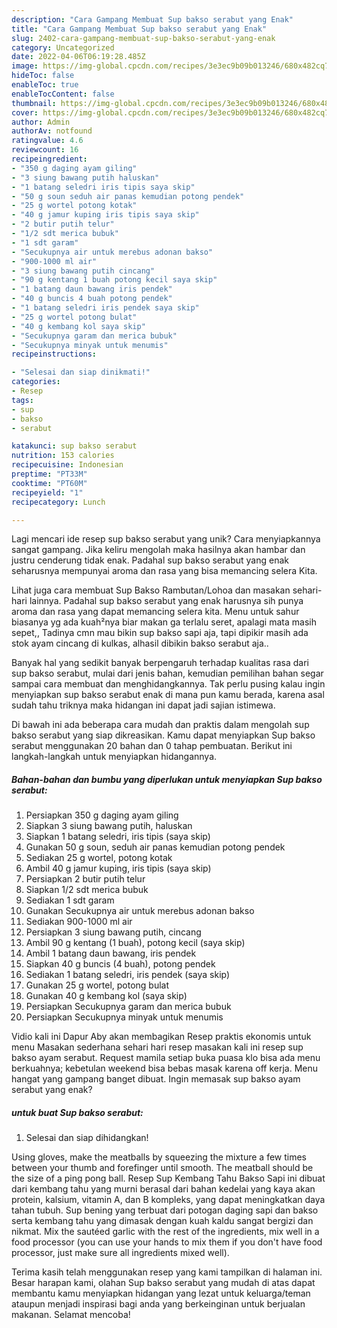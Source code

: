 ```yaml
---
description: "Cara Gampang Membuat Sup bakso serabut yang Enak"
title: "Cara Gampang Membuat Sup bakso serabut yang Enak"
slug: 2402-cara-gampang-membuat-sup-bakso-serabut-yang-enak
category: Uncategorized
date: 2022-04-06T06:19:28.485Z
image: https://img-global.cpcdn.com/recipes/3e3ec9b09b013246/680x482cq70/sup-bakso-serabut-foto-resep-utama.jpg
hideToc: false
enableToc: true
enableTocContent: false
thumbnail: https://img-global.cpcdn.com/recipes/3e3ec9b09b013246/680x482cq70/sup-bakso-serabut-foto-resep-utama.jpg
cover: https://img-global.cpcdn.com/recipes/3e3ec9b09b013246/680x482cq70/sup-bakso-serabut-foto-resep-utama.jpg
author: Admin
authorAv: notfound
ratingvalue: 4.6
reviewcount: 16
recipeingredient:
- "350 g daging ayam giling"
- "3 siung bawang putih haluskan"
- "1 batang seledri iris tipis saya skip"
- "50 g soun seduh air panas kemudian potong pendek"
- "25 g wortel potong kotak"
- "40 g jamur kuping iris tipis saya skip"
- "2 butir putih telur"
- "1/2 sdt merica bubuk"
- "1 sdt garam"
- "Secukupnya air untuk merebus adonan bakso"
- "900-1000 ml air"
- "3 siung bawang putih cincang"
- "90 g kentang 1 buah potong kecil saya skip"
- "1 batang daun bawang iris pendek"
- "40 g buncis 4 buah potong pendek"
- "1 batang seledri iris pendek saya skip"
- "25 g wortel potong bulat"
- "40 g kembang kol saya skip"
- "Secukupnya garam dan merica bubuk"
- "Secukupnya minyak untuk menumis"
recipeinstructions:

- "Selesai dan siap dinikmati!"
categories:
- Resep
tags:
- sup
- bakso
- serabut

katakunci: sup bakso serabut 
nutrition: 153 calories
recipecuisine: Indonesian
preptime: "PT33M"
cooktime: "PT60M"
recipeyield: "1"
recipecategory: Lunch

---
```





Lagi mencari ide resep sup bakso serabut yang unik? Cara menyiapkannya sangat gampang. Jika keliru mengolah maka hasilnya akan hambar dan justru cenderung tidak enak. Padahal sup bakso serabut yang enak seharusnya mempunyai aroma dan rasa yang bisa memancing selera Kita.





Lihat juga cara membuat Sup Bakso Rambutan/Lohoa dan masakan sehari-hari lainnya. Padahal sup bakso serabut yang enak harusnya sih punya aroma dan rasa yang dapat memancing selera kita. Menu untuk sahur biasanya yg ada kuah²nya biar makan ga terlalu seret, apalagi mata masih sepet,, Tadinya cmn mau bikin sup bakso sapi aja, tapi dipikir masih ada stok ayam cincang di kulkas, alhasil dibikin bakso serabut aja..

Banyak hal yang sedikit banyak berpengaruh terhadap kualitas rasa dari sup bakso serabut, mulai dari jenis bahan, kemudian pemilihan bahan segar sampai cara membuat dan menghidangkannya. Tak perlu pusing kalau ingin menyiapkan sup bakso serabut enak di mana pun kamu berada, karena asal sudah tahu triknya maka hidangan ini dapat jadi sajian istimewa.






Di bawah ini ada beberapa cara mudah dan praktis dalam mengolah sup bakso serabut yang siap dikreasikan. Kamu dapat menyiapkan Sup bakso serabut menggunakan 20 bahan dan 0 tahap pembuatan. Berikut ini langkah-langkah untuk menyiapkan hidangannya.

<!--inarticleads1-->

##### Bahan-bahan dan bumbu yang diperlukan untuk menyiapkan Sup bakso serabut:

1. Persiapkan 350 g daging ayam giling
1. Siapkan 3 siung bawang putih, haluskan
1. Siapkan 1 batang seledri, iris tipis (saya skip)
1. Gunakan 50 g soun, seduh air panas kemudian potong pendek
1. Sediakan 25 g wortel, potong kotak
1. Ambil 40 g jamur kuping, iris tipis (saya skip)
1. Persiapkan 2 butir putih telur
1. Siapkan 1/2 sdt merica bubuk
1. Sediakan 1 sdt garam
1. Gunakan Secukupnya air untuk merebus adonan bakso
1. Sediakan 900-1000 ml air
1. Persiapkan 3 siung bawang putih, cincang
1. Ambil 90 g kentang (1 buah), potong kecil (saya skip)
1. Ambil 1 batang daun bawang, iris pendek
1. Siapkan 40 g buncis (4 buah), potong pendek
1. Sediakan 1 batang seledri, iris pendek (saya skip)
1. Gunakan 25 g wortel, potong bulat
1. Gunakan 40 g kembang kol (saya skip)
1. Persiapkan Secukupnya garam dan merica bubuk
1. Persiapkan Secukupnya minyak untuk menumis


Vidio kali ini Dapur Aby akan membagikan Resep praktis ekonomis untuk menu Masakan sederhana sehari hari resep masakan kali ini resep sup bakso ayam serabut. Request mamila setiap buka puasa klo bisa ada menu berkuahnya; kebetulan weekend bisa bebas masak karena off kerja. Menu hangat yang gampang banget dibuat. Ingin memasak sup bakso ayam serabut yang enak? 

<!--inarticleads2-->

#####  untuk buat Sup bakso serabut:


1. Selesai dan siap dihidangkan!

Using gloves, make the meatballs by squeezing the mixture a few times between your thumb and forefinger until smooth. The meatball should be the size of a ping pong ball. Resep Sup Kembang Tahu Bakso Sapi ini dibuat dari kembang tahu yang murni berasal dari bahan kedelai yang kaya akan protein, kalsium, vitamin A, dan B kompleks, yang dapat meningkatkan daya tahan tubuh. Sup bening yang terbuat dari potogan daging sapi dan bakso serta kembang tahu yang dimasak dengan kuah kaldu sangat bergizi dan nikmat. Mix the sautéed garlic with the rest of the ingredients, mix well in a food processor (you can use your hands to mix them if you don&#39;t have food processor, just make sure all ingredients mixed well). 

Terima kasih telah menggunakan resep yang kami tampilkan di halaman ini. Besar harapan kami, olahan Sup bakso serabut yang mudah di atas dapat membantu kamu menyiapkan hidangan yang lezat untuk keluarga/teman ataupun menjadi inspirasi bagi anda yang berkeinginan untuk berjualan makanan. Selamat mencoba!
